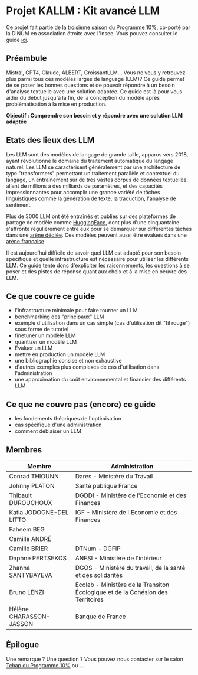 # Projet KALLM : Kit avancé LLM



Ce projet fait partie de la [troisième saison du Programme 10%](https://10pct.datascience.etalab.studio/les-actualites/saison-3-programme-10/), co-porté par la DINUM en association étroite avec l'Insee.
Vous pouvez consulter le guide [ici](https://etalab.github.io/programme10pourcent-kallm/).


## Préambule

Mistral, GPT4, Claude, ALBERT, CroissantLLM... Vous ne vous y retrouvez plus parmi tous ces modèles larges de language (LLM)? Ce guide permet de se poser les bonnes questions et de pouvoir répondre à un besoin d'analyse textuelle avec une solution adaptée. Ce guide est là pour vous aider du début jusqu'à la fin, de la conception du modèle après problématisation à la mise en production.

**Objectif : Comprendre son besoin et y répondre avec une solution LLM adaptée**

## Etats des lieux des LLM

Les LLM sont des modèles de langage de grande taille, apparus vers 2018, ayant révolutionné le domaine du traitement automatique du langage naturel.
Les LLM se caractérisent généralement par une architecture de type "transformers" permettant un traitement parallèle et contextuel du langage, un entraînement sur de très vastes corpus de données textuelles, allant de millions à des milliards de paramètres, et des capacités impressionnantes pour accomplir une grande variété de tâches linguistiques comme la génération de texte, la traduction, l'analyse de sentiment.

Plus de 3000 LLM ont été entraînés et publiés sur des plateformes de partage de modèle comme [HuggingFace](https://huggingface.co/spaces/lmsys/chatbot-arena-leaderboard), dont plus d'une cinquantaine s'affronte régulièrement entre eux pour se démarquer sur différentes tâches dans une [arène dédiée](https://huggingface.co/spaces/lmsys/chatbot-arena-leaderboard). Ces modèles peuvent aussi être évalués dans une [arène française](https://comparia.beta.gouv.fr/).

Il est aujourd'hui difficile de savoir quel LLM est adapté pour son besoin spécifique et quelle infrastructure est nécessaire pour utiliser les différents LLM. Ce guide tente donc d'expliciter les raisonnements, les questions à se poser et des pistes de réponse quant aux choix et à la mise en oeuvre des LLM.


## Ce que couvre ce guide

* l'infrastructure minimale pour faire tourner un LLM
* benchmarking des "principaux" LLM
* exemple d'utilisation dans un cas simple (cas d'utilisation dit "fil rouge") sous forme de tutoriel
* finetuner un modèle LLM
* quantizer un modèle LLM
* Evaluer un LLM
* mettre en production un modèle LLM
* une bibliographie consise et non exhaustive
* d'autres exemples plus complexes de cas d'utilisation dans l'administration
* une approximation du coût environnemental et financier des différents LLM

## Ce que ne couvre pas (encore) ce guide

* les fondements théoriques de l'optimisation
* cas spécifique d'une administration
* comment débiaiser un LLM

## Membres

| Membre                  | Administration                                                                  |
| ----------------------- | ------------------------------------------------------------------------------- |
| Conrad THIOUNN          | Dares - Ministère du Travail                                                    |
| Johnny PLATON           | Santé publique France                                                           |
| Thibault DUROUCHOUX     | DGDDI - Ministère de l'Economie et des Finances                                 |
| Katia JODOGNE-DEL LITTO | IGF - Ministère de l'Economie et des Finances                                   |
| Faheem BEG              |                                                                                 |
| Camille ANDRÉ           |                                                                                 |
| Camille BRIER           | DTNum - DGFiP                                                                   |
| Daphné PERTSEKOS        | ANFSI - Ministère de l'intérieur                                                |
| Zhanna SANTYBAYEVA      | DGOS - Ministère du travail, de la santé et des solidarités                     |
| Bruno LENZI             | Ecolab - Ministère de la Transiton Écologique et de la Cohésion des Territoires |
| Hélène CHARASSON-JASSON | Banque de France                                                                |

 ## Épilogue

 Une remarque ? Une question ? Vous pouvez nous contacter sur le salon [Tchap du Programme 10%](!hMSAqEDoNuxyPzFiLH:agent.dinum.tchap.gouv.fr) ou ...
